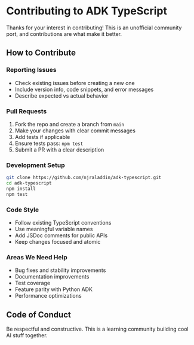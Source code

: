 # Contributing to ADK TypeScript

Thanks for your interest in contributing! This is an unofficial community port, and contributions are what make it better.

## How to Contribute

### Reporting Issues

- Check existing issues before creating a new one
- Include version info, code snippets, and error messages
- Describe expected vs actual behavior

### Pull Requests

1. Fork the repo and create a branch from `main`
2. Make your changes with clear commit messages
3. Add tests if applicable
4. Ensure tests pass: `npm test`
5. Submit a PR with a clear description

### Development Setup

```bash
git clone https://github.com/njraladdin/adk-typescript.git
cd adk-typescript
npm install
npm test
```

### Code Style

- Follow existing TypeScript conventions
- Use meaningful variable names
- Add JSDoc comments for public APIs
- Keep changes focused and atomic

### Areas We Need Help

- Bug fixes and stability improvements
- Documentation improvements
- Test coverage
- Feature parity with Python ADK
- Performance optimizations

## Code of Conduct

Be respectful and constructive. This is a learning community building cool AI stuff together.